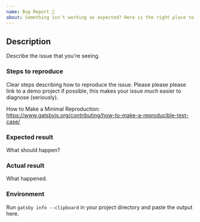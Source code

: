 ```yaml
---
name: Bug Report 🐞
about: Something isn't working as expected? Here is the right place to report.
---
```


<!--
  Please fill out each section below, otherwise, your issue will be closed. This info allows Gatsby maintainers to diagnose (and fix!) your issue as quickly as possible.

  Useful Links:
  - Documentation: https://www.gatsbyjs.org/docs/
  - How to File an Issue: https://www.gatsbyjs.org/contributing/how-to-file-an-issue/

  Before opening a new issue, please search existing issues: https://github.com/gatsbyjs/gatsby/issues
-->

## Description

Describe the issue that you're seeing.

### Steps to reproduce

Clear steps describing how to reproduce the issue. Please please please link to a demo project if possible, this makes your issue _much_ easier to diagnose (seriously).

How to Make a Minimal Reproduction: https://www.gatsbyjs.org/contributing/how-to-make-a-reproducible-test-case/

### Expected result

What should happen?

### Actual result

What happened.

### Environment

Run `gatsby info --clipboard` in your project directory and paste the output here.
